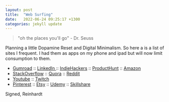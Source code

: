 ```yaml
---
layout: post
title:  "Web Surfing"
date:   2022-06-24 09:25:17 +1300
categories: jekyll update
---
```


> "oh the places you'll go" - Dr. Seuss 

Planning a little Dopamine Reset and Digital Minimalism.
So here a is a list of sites I frequent.
I had them as apps on my phone and ipad but will now limit consumption to them.

* [Gumroad](https://discover.gumroad.com/)
:: <a href="https://www.linkedin.com/"> LinkedIn </a>
:: [IndieHackers](https://www.indiehackers.com/explore)
:: [ProductHunt](https://www.producthunt.com/)
:: [Amazon](https://www.amazon.com/)
* [StackOverflow](https://stackoverflow.com/)
:: [Quora](https://www.quora.com/)
:: [Reddit](https://www.reddit.com/)
* [Youtube](https://www.youtube.com/)
:: [Twitch](https://www.twitch.tv/)
* [Pinterest](https://www.pinterest.nz/)
:: [Etsy](https://www.etsy.com/)
:: [Udemy](https://www.udemy.com/)
:: [Skillshare](https://www.skillshare.com/)


Signed,
Reinhardt



